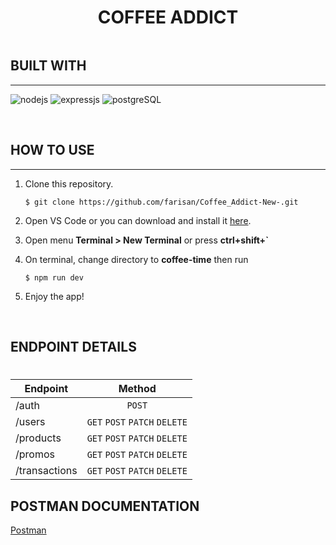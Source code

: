 <div style="display: flex;
    justify-content: center;
    align-items: center;">

# COFFEE ADDICT

</div>

## BUILT WITH

<hr>

![nodejs](https://img.shields.io/badge/nodejs-18-brightgreen)
![expressjs](https://img.shields.io/badge/expressjs-4-lightgrey)
![postgreSQL](https://img.shields.io/badge/postgreSQL-14-blue)

<br>

## HOW TO USE

<hr>

1. Clone this repository.

   ```
   $ git clone https://github.com/farisan/Coffee_Addict-New-.git
   ```

2. Open VS Code or you can download and install it [here](https://code.visualstudio.com/).

3. Open menu **Terminal > New Terminal** or press **ctrl+shift+`**

4. On terminal, change directory to **coffee-time** then run

   ```
   $ npm run dev
   ```

5. Enjoy the app!

<br>

## ENDPOINT DETAILS

#

| Endpoint      |            Method             |
| ------------- | :---------------------------: |
| /auth         |            `POST`             |
| /users        | `GET` `POST` `PATCH` `DELETE` |
| /products     | `GET` `POST` `PATCH` `DELETE` |
| /promos       | `GET` `POST` `PATCH` `DELETE` |
| /transactions | `GET` `POST` `PATCH` `DELETE` |

## POSTMAN DOCUMENTATION

[Postman](https://documenter.getpostman.com/view/12793513/2s847BSvAt)
